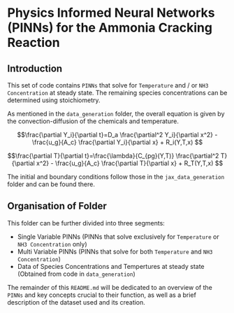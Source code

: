 # Physics Informed Neural Networks (PINNs) for the Ammonia Cracking Reaction

## Introduction

This set of code contains ```PINNs``` that solve for  ```Temperature``` and / or ```NH3 Concentration``` at steady state. The remaining species concentrations can be determined using stoichiometry. 

As mentioned in the ```data_generation``` folder, the overall equation is given by the convection-diffusion of the chemicals and temperature.
``` math
\frac{\partial Y_i}{\partial t}=D_a \frac{\partial^2 Y_i}{\partial x^2} - \frac{u_g}{A_c} \frac{\partial Y_i}{\partial x} + R_i(Y,T,x) 
```
``` math
\frac{\partial T}{\partial t}=\frac{\lambda}{C_{pg}(Y,T)} \frac{\partial^2 T}{\partial x^2} - \frac{u_g}{A_c} \frac{\partial T}{\partial x} + R_T(Y,T,x) 
```

The initial and boundary conditions follow those in the ```jax_data_generation``` folder and can be found there.

## Organisation of Folder

This folder can be further divided into three segments:
- Single Variable PINNs (PINNs that solve exclusively for ```Temperature``` or ```NH3 Concentration``` only)
- Multi Variable PINNs (PINNs that solve for both ```Temperature``` and ```NH3 Concentration```)
- Data of Species Concentrations and Tempertures at steady state (Obtained from code in ```data_generation```)

The remainder of this ```README.md``` will be dedicated to an overview of the ```PINNs``` and key concepts crucial to their function, as well as a brief description of the dataset used and its creation.
